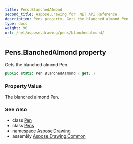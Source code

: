 ```yaml
---
title: Pens.BlanchedAlmond
second_title: Aspose.Drawing for .NET API Reference
description: Pens property. Gets the blanched almond Pen
type: docs
weight: 90
url: /net/aspose.drawing/pens/blanchedalmond/
---
```

## Pens.BlanchedAlmond property

Gets the blanched almond Pen.

```csharp
public static Pen BlanchedAlmond { get; }
```

### Property Value

The blanched almond Pen.

### See Also

* class [Pen](../../pen/)
* class [Pens](../)
* namespace [Aspose.Drawing](../../pens/)
* assembly [Aspose.Drawing.Common](../../../)


